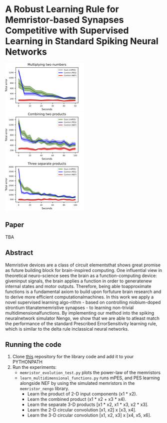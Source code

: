 # A Robust Learning Rule for Memristor-based Synapses Competitive with Supervised Learning in Standard Spiking Neural Networks

![](https://github.com/Tioz90/A-Robust-Learning-Rule-for-Memristor-based-Synapses-Competitive-with-Supervised-Learning/blob/master/product.png?raw=true)
![](https://github.com/Tioz90/A-Robust-Learning-Rule-for-Memristor-based-Synapses-Competitive-with-Supervised-Learning/blob/master/combined_products.png?raw=true)
![](https://github.com/Tioz90/A-Robust-Learning-Rule-for-Memristor-based-Synapses-Competitive-with-Supervised-Learning/blob/master/separate_products.png?raw=true)

## Paper
TBA

## Abstract
Memristive  devices  are  a  class  of  circuit  elementsthat  shows  great  promise  as  future  building  block  for  brain-inspired  computing.  One  influential  view  in  theoretical  neuro-science  sees  the  brain  as  a  function-computing  device:  giveninput  signals,  the  brain  applies  a  function  in  order  to  generatenew  internal  states  and  motor  outputs.  Therefore,  being  able  toapproximate functions is a fundamental axiom to build upon forfuture brain research and to derive more efficient computationalmachines. In this work we apply a novel supervised learning algo-rithm  -  based  on  controlling  niobium-doped  strontium  titanatememristive  synapses  -  to  learning  non-trivial  multidimensionalfunctions.  By  implementing  our  method  into  the  spiking  neuralnetwork   simulator   Nengo,   we   show   that   we   are   able   to   atleast  match  the  performance  of  the  standard  Prescribed  ErrorSensitivity  learning  rule,  which  is  similar  to  the  delta  rule  inclassical  neural  networks.

## Running the code
1. Clone [this](https://github.com/Tioz90/Memristor-Nengo) repository for the library code and add it to your PYTHONPATH
2. Run the experiments:
   * ``memristor_evolution_test.py`` plots the power-law of the memristors
   * ``learn_multidimensional_functions.py`` runs mPES, and PES learning alongside NEF by using the simulated 
     memristors in the ``memristor_nengo`` library. 
     * Learn the product of 2-D input components (x1 * x2). 
     * Learn the combined product (x1 * x2 + x3 * x4). 
     * Learn the separate 3-D products [x1 * x2, x1 * x3, x2 * x3]. 
     * Learn the 2-D circular convolution [x1, x2] x [x3, x4]. 
     * Learn the 3-D circular convolution [x1, x2, x3] x [x4, x5, x6].
